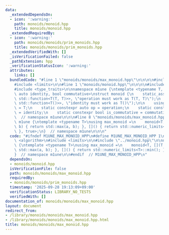 ```yaml
---
data:
  _extendedDependsOn:
  - icon: ':warning:'
    path: monoids/monoid.hpp
    title: monoids/monoid.hpp
  _extendedRequiredBy:
  - icon: ':warning:'
    path: monoids/monoids/prim_monoids.hpp
    title: monoids/monoids/prim_monoids.hpp
  _extendedVerifiedWith: []
  _isVerificationFailed: false
  _pathExtension: hpp
  _verificationStatusIcon: ':warning:'
  attributes:
    links: []
  bundledCode: "#line 1 \"monoids/monoids/max_monoid.hpp\"\n\n\n\n#include <algorithm>\n\
    #include <limits>\n\n#line 1 \"monoids/monoid.hpp\"\n\n\n\n#include <functional>\n\
    #include <type_traits>\n\nnamespace m1une {\ntemplate <typename T, auto operation,\
    \ auto identity, bool commutative>\nstruct monoid {\n    static_assert(std::is_convertible_v<decltype(operation),\
    \ std::function<T(T, T)>>, \"operation must work as T(T, T)\");\n    static_assert(std::is_convertible_v<decltype(identity),\
    \ std::function<T()>>, \"identity must work as T()\");\n\n    using value_type\
    \ = T;\n    static constexpr auto op = operation;\n    static constexpr auto id\
    \ = identity;\n    static constexpr bool is_commutative = commutative;\n};\n}\
    \  // namespace m1une\n\n\n#line 8 \"monoids/monoids/max_monoid.hpp\"\n\nnamespace\
    \ m1une {\ntemplate <typename T>\nusing max_monoid =\n    monoid<T, [](T a, T\
    \ b) { return std::max(a, b); }, []() { return std::numeric_limits<T>::min();\
    \ }, true>;\n}  // namespace m1une\n\n\n"
  code: "#ifndef M1UNE_MAX_MONOID_HPP\n#define M1UNE_MAX_MONOID_HPP 1\n\n#include\
    \ <algorithm>\n#include <limits>\n\n#include \"../monoid.hpp\"\n\nnamespace m1une\
    \ {\ntemplate <typename T>\nusing max_monoid =\n    monoid<T, [](T a, T b) { return\
    \ std::max(a, b); }, []() { return std::numeric_limits<T>::min(); }, true>;\n\
    }  // namespace m1une\n\n#endif  // M1UNE_MAX_MONOID_HPP\n"
  dependsOn:
  - monoids/monoid.hpp
  isVerificationFile: false
  path: monoids/monoids/max_monoid.hpp
  requiredBy:
  - monoids/monoids/prim_monoids.hpp
  timestamp: '2025-09-28 19:13:09+09:00'
  verificationStatus: LIBRARY_NO_TESTS
  verifiedWith: []
documentation_of: monoids/monoids/max_monoid.hpp
layout: document
redirect_from:
- /library/monoids/monoids/max_monoid.hpp
- /library/monoids/monoids/max_monoid.hpp.html
title: monoids/monoids/max_monoid.hpp
---
```

